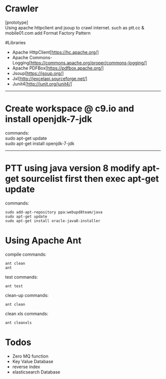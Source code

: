 # Crawler
  [prototype]  
    Using apache httpclient and jsoup to crawl internet. such as ptt.cc & mobile01.com
    add Format Factory Pattern

#Libraries

  - Apache HttpClient[https://hc.apache.org/]
  - Apache Commons-Logging[https://commons.apache.org/proper/commons-logging/]
  - Apache PDFBox[https://pdfbox.apache.org/]
  - Jsoup[https://jsoup.org/]
  - Jxl[http://jexcelapi.sourceforge.net/]
  - Junit4[http://junit.org/junit4/]

***
# Create workspace @ c9.io and install openjdk-7-jdk  
  commands:  
    sudo apt-get update  
    sudo apt-get install openjdk-7-jdk  
***
# PTT using java version 8 modify apt-get sourcelist first then exec apt-get update
  commands:
  
    sudo add-apt-repository ppa:webupd8team/java
    sudo apt-get update
    sudo apt-get install oracle-java8-installer
  

# Using Apache Ant

  compile commands:  
  
    ant clean  
    ant  

  test commands:  
    
    ant test  

  clean-up commands:  
    
    ant clean
    
  clean xls commands:  
    
    ant cleanxls
    

# Todos  
  - Zero MQ function
  - Key Value Database
  - reverse index
  - elasticsearch Database

